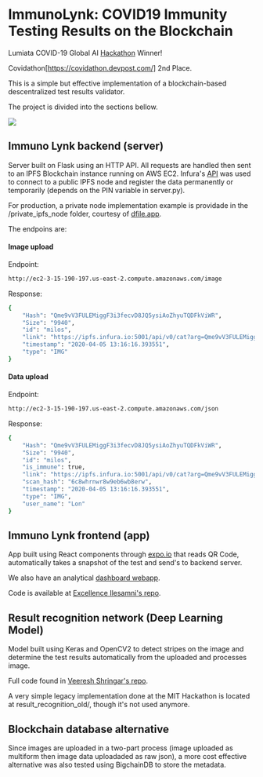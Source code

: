 # ImmunoLynk: COVID19 Immunity Testing Results on the Blockchain
Lumiata COVID-19 Global AI [Hackathon](https://www.lumiata.com/lumiata-covid-19-global-ai-hackathon/) Winner!

Covidathon[https://covidathon.devpost.com/] 2nd Place.

This is a simple but effective implementation of a blockchain-based descentralized test results validator.

The project is divided into the sections bellow.

<img src="designs/cover.jpg" align="center" />

## Immuno Lynk backend (server)

Server built on Flask using an HTTP API. All requests are handled then sent to an IPFS Blockchain instance running on AWS EC2. Infura's [API](https://infura.io/docs) was used to connect to a public IPFS node and register the data permanently or temporarily (depends on the PIN variable in server.py).

For production, a private node implementation example is providade in the /private_ipfs_node folder, courtesy of [dfile.app](dfile.app).

The endpoins are:

#### Image upload

Endpoint:
```bash
http://ec2-3-15-190-197.us-east-2.compute.amazonaws.com/image
```

Response:
```bash
{
    "Hash": "Qme9vV3FULEMiggF3i3fecvD8JQ5ysiAoZhyuTQDFkViWR",
    "Size": "9940",
    "id": "milos",
    "link": "https://ipfs.infura.io:5001/api/v0/cat?arg=Qme9vV3FULEMiggF3i3fecvD8JQ5ysiAoZhyuTQDFkViWR",
    "timestamp": "2020-04-05 13:16:16.393551",
    "type": "IMG"
}
```

#### Data upload

Endpoint:
```bash
http://ec2-3-15-190-197.us-east-2.compute.amazonaws.com/json
```

Response:
```bash
{
    "Hash": "Qme9vV3FULEMiggF3i3fecvD8JQ5ysiAoZhyuTQDFkViWR",
    "Size": "9940",
    "id": "milos",
    "is_immune": true,
    "link": "https://ipfs.infura.io:5001/api/v0/cat?arg=Qme9vV3FULEMiggF3i3fecvD8JQ5ysiAoZhyuTQDFkViWR",
    "scan_hash": "6c8whrnwr8w9eb6wb8erw",
    "timestamp": "2020-04-05 13:16:16.393551",
    "type": "IMG",
    "user_name": "Lon"
}
```

## Immuno Lynk frontend (app)

App built using React components through [expo.io](expo.io) that reads QR Code, automatically takes a snapshot of the test and send's to backend server.

We also have an analytical [dashboard webapp](https://github.com/lon-io/immunolynk-dashboard).

Code is available at [Excellence Ilesamni's repo](https://github.com/lon-io/immunolynk-app).


## Result recognition network (Deep Learning Model)

Model built using Keras and OpenCV2 to detect stripes on the image and determine the test results automatically from the uploaded and processes image.

Full code found in [Veeresh Shringar's repo](https://github.com/VeereshShringari/COVID-testing).

A very simple legacy implementation done at the MIT Hackathon is located at result_recognition_old/, though it's not used anymore.

## Blockchain database alternative

Since images are uploaded in a two-part process (image uploaded as multiform then image data uploadaded as raw json), a more cost effective alternative was also tested using BigchainDB to store the metadata.
